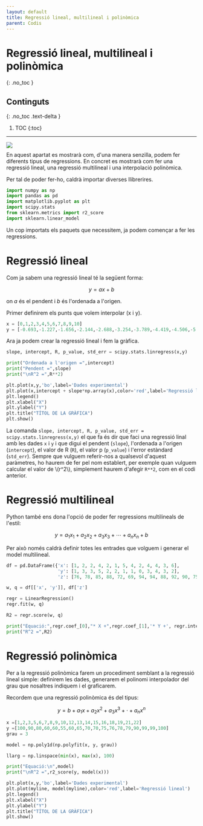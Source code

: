 ```yaml
---
layout: default
title: Regressió lineal, multilineal i polinòmica
parent: Codis
---
```


# **Regressió lineal, multilineal i polinòmica**
{: .no_toc }

## Continguts
{: .no_toc .text-delta }

1. TOC
{:toc}

---
[<img style='display:inline; line-height:0.8em; padding:0; margin:0 0.5em -0.4em 0;' src="https://colab.research.google.com/assets/colab-badge.svg">](https://colab.research.google.com/github/py-IQCC/py-IQCC.github.io/blob/main/regresions.ipynb)

En aquest apartat es mostrarà com, d'una manera senzilla, podem fer diferents tipus de regressions. En concret es mostrarà com fer una regressió lineal,
una regressió multilineal i una interpolació polinòmica.

Per tal de poder fer-ho, caldrà importar diverses llibrerires.

```py
import numpy as np
import pandas as pd
import matplotlib.pyplot as plt
import scipy.stats
from sklearn.metrics import r2_score
import sklearn.linear_model
```

Un cop importats els paquets que necessitem, ja podem començar a fer les regressions.

# **Regressió lineal**

Com ja sabem una regressió lineal té la següent forma:

$$y=ax+b$$

on *a* és el pendent i *b* és l'ordenada a l'origen.

Primer definirem els punts que volem interpolar (x i y).

```py
x = [0,1,2,3,4,5,6,7,8,9,10]
y = [-0.693,-1.227,-1.656,-2.144,-2.688,-3.254,-3.789,-4.419,-4.506,-5.334,-5.298]
```

Ara ja podem crear la regressió lineal i fem la gràfica.

```py
slope, intercept, R, p_value, std_err = scipy.stats.linregress(x,y)

print("Ordenada a l'origen =",intercept)
print("Pendent =",slope)
print("\nR^2 =",R**2)

plt.plot(x,y,'bo',label='Dades experimental')
plt.plot(x,intercept + slope*np.array(x),color='red',label='Regressió lineal')
plt.legend()
plt.xlabel("X")
plt.ylabel("Y")
plt.title("TÍTOL DE LA GRÀFICA")
plt.show()
```

La comanda `slope, intercept, R, p_value, std_err = scipy.stats.linregress(x,y)` el que fa és dir que faci una regressió linal amb les dades `x` i `y` i que
digui el pendent (`slope`), l'ordenada a l'origen (`intercept`), el valor de R (`R`), el valor p (`p_value`) i l'error estàndard (`std_err`).
Sempre que vulguem referir-nos a qualsevol d'aquest paràmetres, ho haurem de fer pel nom establert, per exemple quan vulguem calcular el valor de \\(r^2\\),
simplement haurem d'afegir `R**2`, com en el codi anterior.

# **Regressió multilineal**

Python també ens dona l'opció de poder fer regressions multilineals de l'estil:

$$y=a_1x_1+a_2x_2+a_3x_3+\cdots+a_nx_n+b$$

Per això només caldrà definir totes les entrades que volguem i generar el model multilineal.

```py
df = pd.DataFrame({'x': [1, 2, 2, 4, 2, 1, 5, 4, 2, 4, 4, 3, 6],
                   'y': [1, 3, 3, 5, 2, 2, 1, 1, 0, 3, 4, 3, 2],
                   'z': [76, 78, 85, 88, 72, 69, 94, 94, 88, 92, 90, 75, 96]})

w, q = df[['x', 'y']], df['z']

regr = LinearRegression()
regr.fit(w, q)

R2 = regr.score(w, q)

print("Equació:",regr.coef_[0],"* X +",regr.coef_[1],'* Y +', regr.intercept_)
print("R^2 =",R2)
```

# **Regressió polinòmica**

Per a la regressió polinòmica farem un procediment semblant a la regressió lineal simple: definirem les dades, generarem el polinomi interpolador del grau que
nosaltres indiquem i el graficarem.

Recordem que una regressió polinòmica és del tipus:

$$y=b+a_1x+a_2x^2+a_3x^3+\cdot+a_nx^n$$

```py
x =[1,2,3,5,6,7,8,9,10,12,13,14,15,16,18,19,21,22]
y =[100,90,80,60,60,55,60,65,70,70,75,76,78,79,90,99,99,100]
grau = 3

model = np.poly1d(np.polyfit(x, y, grau))

llarg = np.linspace(min(x), max(x), 100)

print("Equació:\n",model)
print("\nR^2 =",r2_score(y, model(x)))

plt.plot(x,y,'bo',label='Dades experimental')
plt.plot(myline, model(myline),color='red',label='Regressió lineal')
plt.legend()
plt.xlabel("X")
plt.ylabel("Y")
plt.title("TÍTOL DE LA GRÀFICA")
plt.show()
```
